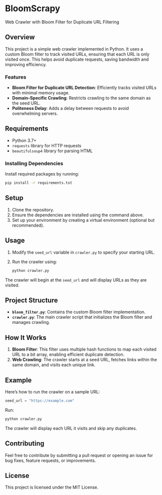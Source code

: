 # BloomScrapy

Web Crawler with Bloom Filter for Duplicate URL Filtering

## Overview

This project is a simple web crawler implemented in Python. It uses a custom Bloom filter to track visited URLs, ensuring that each URL is only visited once. This helps avoid duplicate requests, saving bandwidth and improving efficiency.

### Features

- **Bloom Filter for Duplicate URL Detection**: Efficiently tracks visited URLs with minimal memory usage.
- **Domain-Specific Crawling**: Restricts crawling to the same domain as the seed URL.
- **Politeness Delay**: Adds a delay between requests to avoid overwhelming servers.

## Requirements

- Python 3.7+
- `requests` library for HTTP requests
- `beautifulsoup4` library for parsing HTML

### Installing Dependencies

Install required packages by running:

```bash
pip install -r requirements.txt
```

## Setup

1. Clone the repository.
2. Ensure the dependencies are installed using the command above.
3. Set up your environment by creating a virtual environment (optional but recommended).

## Usage

1. Modify the `seed_url` variable in `crawler.py` to specify your starting URL.
2. Run the crawler using:

   ```bash
   python crawler.py
   ```

The crawler will begin at the `seed_url` and will display URLs as they are visited.

## Project Structure

- **`bloom_filter.py`**: Contains the custom Bloom filter implementation.
- **`crawler.py`**: The main crawler script that initializes the Bloom filter and manages crawling.

## How It Works

1. **Bloom Filter**: This filter uses multiple hash functions to map each visited URL to a bit array, enabling efficient duplicate detection.
2. **Web Crawling**: The crawler starts at a seed URL, fetches links within the same domain, and visits each unique link.

## Example

Here’s how to run the crawler on a sample URL:

```python
seed_url = "https://example.com"
```

Run:

```bash
python crawler.py
```

The crawler will display each URL it visits and skip any duplicates.

## Contributing

Feel free to contribute by submitting a pull request or opening an issue for bug fixes, feature requests, or improvements.

## License

This project is licensed under the MIT License.
